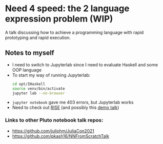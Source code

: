 # Need 4 speed: the 2 language expression problem (WIP)

A talk discussing how to achieve a programming language with rapid prototyping and rapid execution.

## Notes to myself

- I need to switch to Jupyterlab since I need to evaluate Haskell and some OOP language
- To start my way of running Jupyterlab:
  ``` bash
  cd opt/IHaskell
  source venv/bin/activate
  jupyter lab --no-browser
  ```
- `jupyter notebook` gave me 403 errors, but Jupyterlab works
- Need to check out [RISE](https://rise.readthedocs.io/en/latest/) (and possibly this [demo talk](https://www.youtube.com/watch?v=-ZoO3npjwYU))

### Links to other Pluto notebook talk repos:

- https://github.com/juliohm/JuliaCon2021
- https://github.com/pkash16/NNFromScratchTalk
